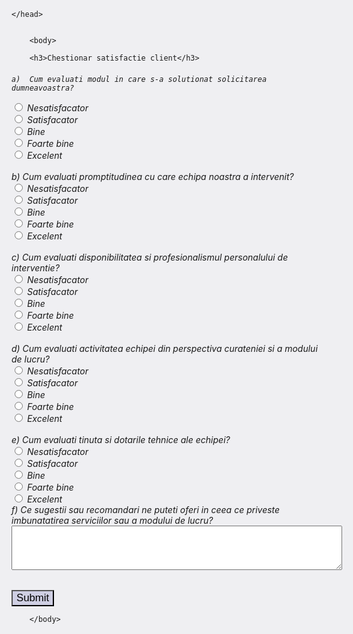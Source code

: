 ﻿<html style="font-size: larger;font-size: 25;backface-visibility: 100%;backface-visibility: initial;border size: 100px;background-color: #7c7c981f;opacity: 1;background-repeat: repeat;background-size: 100%;"><head>


  <title>Chestionar satisfactie clienti</title>
  
  <script>
 

    var a=1;
    function mesaj_raspuns() {

     
      var pElement = document.getElementById("submit");




pElement.innerHTML  = "Multumim pentru raspunsuri si timpul acordat" </h1>


    }
  
    </script>
	</head>


		<body>
<form action="save" >


		<h3>Chestionar satisfactie client</h3>



<h6>

<div class="card a">
  <div class="card-body a">
  
    a)	Cum evaluati modul in care s-a solutionat solicitarea dumneavoastra?

 </div>
</div>




  <div class="custom-control custom-radio custom-control-inline">
<input type="radio" name="INTREBARE_A"  value="Nesatisfacator"  class="custom-control-input">
   <label>Nesatisfacator</label>
    </div>

  <div class="custom-control custom-radio custom-control-inline">
<input type="radio" name="INTREBARE_A"  value="Satisfacator"  class="custom-control-input">
   <label>Satisfacator</label>
    </div>

  <div class="custom-control custom-radio custom-control-inline">
<input type="radio" name="INTREBARE_A"  value="Bine"  class="custom-control-input">
   <label>Bine</label>
    </div>

  <div class="custom-control custom-radio custom-control-inline">
<input type="radio" name="INTREBARE_A"  value="Foarte bine"  class="custom-control-input">
   <label>Foarte bine</label>
    </div>

  <div class="custom-control custom-radio custom-control-inline">
<input type="radio" name="INTREBARE_A"  value="Excelent"  class="custom-control-input">
   <label>Excelent</label>
    </div>
 
<br>		
<div class="card b">
  <div class="card-body b">
    b)	Cum evaluati promptitudinea cu care echipa noastra a intervenit?
  </div>
</div>

<div class="custom-control custom-radio custom-control-inline">
<input type="radio" name="INTREBARE_B"  value="Nesatisfacator"  class="custom-control-input">
   <label>Nesatisfacator</label>
    </div>

  <div class="custom-control custom-radio custom-control-inline">
<input type="radio" name="INTREBARE_B"  value="Satisfacator"  class="custom-control-input">
   <label>Satisfacator</label>
    </div>

  <div class="custom-control custom-radio custom-control-inline">
<input type="radio" name="INTREBARE_B"  value="Bine"  class="custom-control-input">
   <label>Bine</label>
    </div>

  <div class="custom-control custom-radio custom-control-inline">
<input type="radio" name="INTREBARE_B"  value="Foarte bine"  class="custom-control-input">
   <label>Foarte bine</label>
    </div>

  <div class="custom-control custom-radio custom-control-inline">
<input type="radio" name="INTREBARE_B"  value="Excelent"  class="custom-control-input">
   <label>Excelent</label>
    </div>

<br>
<div class="card c">
  <div class="card-body c">
    c)	Cum evaluati disponibilitatea si profesionalismul personalului de interventie?
  </div>
</div>

<div class="custom-control custom-radio custom-control-inline">
<input type="radio" name="INTREBARE_C"  value="Nesatisfacator"  class="custom-control-input">
   <label>Nesatisfacator</label>
    </div>

  <div class="custom-control custom-radio custom-control-inline">
<input type="radio" name="INTREBARE_C"  value="Satisfacator"  class="custom-control-input">
   <label>Satisfacator</label>
    </div>

  <div class="custom-control custom-radio custom-control-inline">
<input type="radio" name="INTREBARE_C"  value="Bine"  class="custom-control-input">
   <label>Bine</label>
    </div>

  <div class="custom-control custom-radio custom-control-inline">
<input type="radio" name="INTREBARE_C"  value="Foarte bine"  class="custom-control-input">
   <label>Foarte bine</label>
    </div>

  <div class="custom-control custom-radio custom-control-inline">
<input type="radio" name="INTREBARE_C"  value="Excelent"  class="custom-control-input">
   <label>Excelent</label>
    </div>
<br>
<div class="card d">
  <div class="card-body d">
   d)	Cum evaluati activitatea echipei din perspectiva curateniei si a modului de lucru?
  </div>
</div>

<div class="custom-control custom-radio custom-control-inline">
<input type="radio" name="INTREBARE_D"  value="Nesatisfacator"  class="custom-control-input">
   <label>Nesatisfacator</label>
    </div>

  <div class="custom-control custom-radio custom-control-inline">
<input type="radio" name="INTREBARE_D"  value="Satisfacator"  class="custom-control-input">
   <label>Satisfacator</label>
    </div>

  <div class="custom-control custom-radio custom-control-inline">
<input type="radio" name="INTREBARE_D"  value="Bine"  class="custom-control-input">
   <label>Bine</label>
    </div>

  <div class="custom-control custom-radio custom-control-inline">
<input type="radio" name="INTREBARE_D"  value="Foarte bine"  class="custom-control-input">
   <label>Foarte bine</label>
    </div>

  <div class="custom-control custom-radio custom-control-inline">
<input type="radio" name="INTREBARE_D"  value="Excelent"  class="custom-control-input">
   <label>Excelent</label>
    </div>

<br>
<div class="card e">
  <div class="card-body e">
  e)	Cum evaluati tinuta si dotarile tehnice ale echipei?
  </div>
</div>

<div class="custom-control custom-radio custom-control-inline">
<input type="radio" name="INTREBARE_E"  value="Nesatisfacator"  class="custom-control-input">
   <label>Nesatisfacator</label>
    </div>

  <div class="custom-control custom-radio custom-control-inline">
<input type="radio" name="INTREBARE_E"  value="Satisfacator"  class="custom-control-input">
   <label>Satisfacator</label>
    </div>

  <div class="custom-control custom-radio custom-control-inline">
<input type="radio" name="INTREBARE_E"  value="Bine"  class="custom-control-input">
   <label>Bine</label>
    </div>

  <div class="custom-control custom-radio custom-control-inline">
<input type="radio" name="INTREBARE_E"  value="Foarte bine"  class="custom-control-input">
   <label>Foarte bine</label>
    </div>

  <div class="custom-control custom-radio custom-control-inline">
<input type="radio" name="INTREBARE_E"  value="Excelent"  class="custom-control-input">
   <label>Excelent</label>
    </div>

<div class="card f">
  <div class="card-body f">
  f)	Ce sugestii sau recomandari ne puteti oferi in ceea ce priveste imbunatatirea serviciilor sau a modului de lucru?
<br>
<textarea class="form-control" aria-label="With textarea" style="margin: 0px; width: 529px; height: 71px;"></textarea>
  </div>
</div>
</h6>





<button onclick="document.writeln('Multumim pentru raspunsuri si timpul acordat!')" style="
    font-size: larger;
    background-color: #5555a936;
">Submit</button>

<p id="submit">

</p>

</form>

		</body>


</html> 
